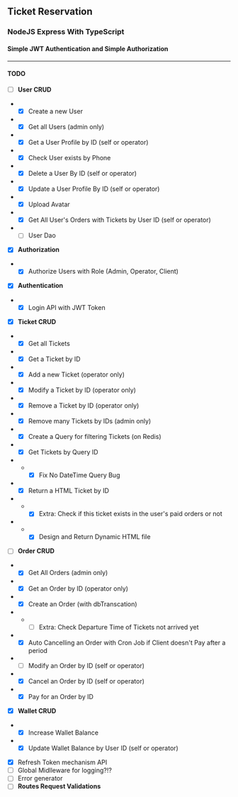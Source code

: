 ## **Ticket Reservation**

### NodeJS Express With TypeScript

#### Simple JWT Authentication and Simple Authorization

---

#### **TODO**

- [ ] **User CRUD**
- - [x] Create a new User
- - [x] Get all Users (admin only)
- - [x] Get a User Profile by ID (self or operator)
- - [x] Check User exists by Phone
- - [x] Delete a User By ID (self or operator)
- - [x] Update a User Profile By ID (self or operator)
- - [x] Upload Avatar
- - [x] Get All User's Orders with Tickets by User ID (self or operator)
- - [ ] User Dao
- [x] **Authorization**
- - [x] Authorize Users with Role (Admin, Operator, Client)
- [x] **Authentication**
- - [x] Login API with JWT Token
- [x] **Ticket CRUD**
- - [x] Get all Tickets
- - [x] Get a Ticket by ID
- - [x] Add a new Ticket (operator only)
- - [x] Modify a Ticket by ID (operator only)
- - [x] Remove a Ticket by ID (operator only)
- - [x] Remove many Tickets by IDs (admin only)
- - [x] Create a Query for filtering Tickets (on Redis)
- - [x] Get Tickets by Query ID
- - - [x] Fix No DateTime Query Bug
- - [x] Return a HTML Ticket by ID
- - - [x] Extra: Check if this ticket exists in the user's paid orders or not
- - - [x] Design and Return Dynamic HTML file
- [ ] **Order CRUD**
- - [x] Get All Orders (admin only)
- - [x] Get an Order by ID (operator only)
- - [x] Create an Order (with dbTranscation)
- - - [ ] Extra: Check Departure Time of Tickets not arrived yet
- - [x] Auto Cancelling an Order with Cron Job if Client doesn't Pay after a period
- - [ ] Modify an Order by ID (self or operator)
- - [x] Cancel an Order by ID (self or operator)
- - [x] Pay for an Order by ID
- [x] **Wallet CRUD**
- - [x] Increase Wallet Balance
- - [x] Update Wallet Balance by User ID (self or operator)
- [x] Refresh Token mechanism API
- [ ] Global Midlleware for logging?!?
- [ ] Error generator
- [ ] **Routes Request Validations**

